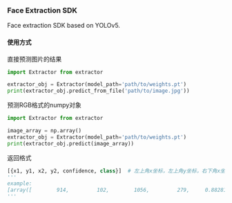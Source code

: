 ### Face Extraction SDK
Face extraction SDK based on YOLOv5.

#### 使用方式
直接预测图片的结果
```python
import Extractor from extractor

extractor_obj = Extractor(model_path='path/to/weights.pt')
print(extractor_obj.predict_from_file('path/to/image.jpg'))
```

预测RGB格式的numpy对象
```python
import Extractor from extractor

image_array = np.array()
extractor_obj = Extractor(model_path='path/to/weights.pt')
print(extractor_obj.predict(image_array))
```

返回格式
```python
[{x1, y1, x2, y2, confidence, class}]  # 左上角x坐标，左上角y坐标，右下角x坐标，右下角y坐标，置信度，类别
'''
example:
[array([        914,         102,        1056,         279,     0.88281,           0], dtype=float32), array([        540,         231,         664,         452,     0.84131,           0], dtype=float32)]
'''
```
